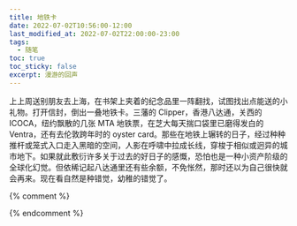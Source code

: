 ```yaml
---
title: 地铁卡
date: 2022-07-02T10:56:00-12:00
last_modified_at: 2022-07-02T22:00:00-23:00
tags:
  - 随笔
toc: true
toc_sticky: false
excerpt: 漫游的回声
---
```


上上周送别朋友去上海，在书架上夹着的纪念品里一阵翻找，试图找出点能送的小礼物。打开信封，倒出一叠地铁卡。三藩的 Clipper，香港八达通，关西的 ICOCA，纽约飘散的几张 MTA 地铁票，在芝大每天揣口袋里已磨得发白的 Ventra，还有去伦敦跨年时的 oyster card。那些在地铁上辗转的日子，经过种种推杆或笼式入口走入黑暗的空间，人影在呼啸中拉成长线，穿梭于相似或迥异的城市地下。如果就此敷衍许多关于过去的好日子的感慨，恐怕也是一种小资产阶级的全球化幻觉。但依稀记起八达通里还有些余额，不免怅然，那时还以为自己很快就会再来。现在看自然是种错觉，幼稚的错觉了。


{% comment %}


{% endcomment %}
